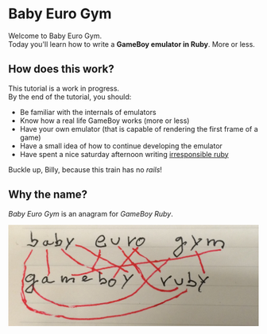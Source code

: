 # Baby Euro Gym

Welcome to Baby Euro Gym.  
Today you'll learn how to write a **GameBoy emulator in Ruby**. More or less.

## How does this work?
This tutorial is a work in progress.  
By the end of the tutorial, you should:

- Be familiar with the internals of emulators
- Know how a real life GameBoy works (more or less)
- Have your own emulator (that is capable of rendering the first frame of a game)
- Have a small idea of how to continue developing the emulator
- Have spent a nice saturday afternoon writing [irresponsible ruby](http://ajipirijou.com/talks/how-i-built-my-own-tpp-part-4/)

Buckle up, Billy, because this train has no *rails*!

## Why the name?
*Baby Euro Gym* is an anagram for *GameBoy Ruby*.

![The anagram](./logo.jpg)

